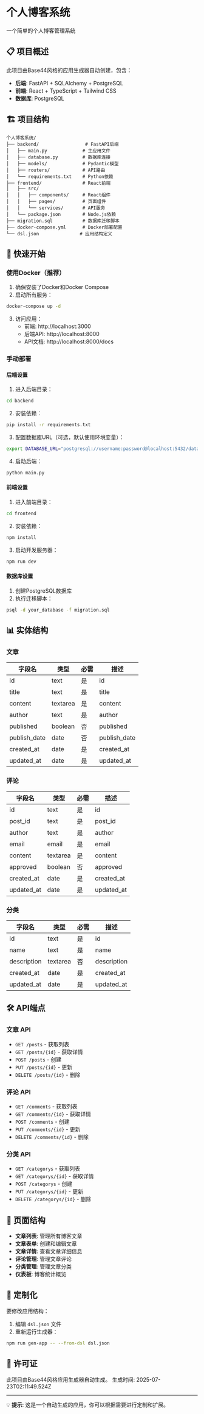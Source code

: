 # 个人博客系统

一个简单的个人博客管理系统

## 📋 项目概述

此项目由Base44风格的应用生成器自动创建，包含：

- **后端**: FastAPI + SQLAlchemy + PostgreSQL
- **前端**: React + TypeScript + Tailwind CSS
- **数据库**: PostgreSQL

## 🏗️ 项目结构

```
个人博客系统/
├── backend/                 # FastAPI后端
│   ├── main.py             # 主应用文件
│   ├── database.py         # 数据库连接
│   ├── models/             # Pydantic模型
│   ├── routers/            # API路由
│   └── requirements.txt    # Python依赖
├── frontend/               # React前端
│   ├── src/
│   │   ├── components/     # React组件
│   │   ├── pages/          # 页面组件
│   │   └── services/       # API服务
│   └── package.json        # Node.js依赖
├── migration.sql           # 数据库迁移脚本
├── docker-compose.yml      # Docker部署配置
└── dsl.json               # 应用结构定义
```

## 🚀 快速开始

### 使用Docker（推荐）

1. 确保安装了Docker和Docker Compose
2. 启动所有服务：

```bash
docker-compose up -d
```

3. 访问应用：
   - 前端: http://localhost:3000
   - 后端API: http://localhost:8000
   - API文档: http://localhost:8000/docs

### 手动部署

#### 后端设置

1. 进入后端目录：
```bash
cd backend
```

2. 安装依赖：
```bash
pip install -r requirements.txt
```

3. 配置数据库URL（可选，默认使用环境变量）：
```bash
export DATABASE_URL="postgresql://username:password@localhost:5432/database"
```

4. 启动后端：
```bash
python main.py
```

#### 前端设置

1. 进入前端目录：
```bash
cd frontend
```

2. 安装依赖：
```bash
npm install
```

3. 启动开发服务器：
```bash
npm run dev
```

#### 数据库设置

1. 创建PostgreSQL数据库
2. 执行迁移脚本：
```bash
psql -d your_database -f migration.sql
```

## 📊 实体结构


### 文章

| 字段名 | 类型 | 必需 | 描述 |
|--------|------|------|------|
| id | text | 是 | id |
| title | text | 是 | title |
| content | textarea | 是 | content |
| author | text | 是 | author |
| published | boolean | 否 | published |
| publish_date | date | 否 | publish_date |
| created_at | date | 是 | created_at |
| updated_at | date | 是 | updated_at |

### 评论

| 字段名 | 类型 | 必需 | 描述 |
|--------|------|------|------|
| id | text | 是 | id |
| post_id | text | 是 | post_id |
| author | text | 是 | author |
| email | email | 是 | email |
| content | textarea | 是 | content |
| approved | boolean | 否 | approved |
| created_at | date | 是 | created_at |
| updated_at | date | 是 | updated_at |

### 分类

| 字段名 | 类型 | 必需 | 描述 |
|--------|------|------|------|
| id | text | 是 | id |
| name | text | 是 | name |
| description | textarea | 否 | description |
| created_at | date | 是 | created_at |
| updated_at | date | 是 | updated_at |


## 🛠️ API端点


### 文章 API

- `GET /posts` - 获取列表
- `GET /posts/{id}` - 获取详情
- `POST /posts` - 创建
- `PUT /posts/{id}` - 更新
- `DELETE /posts/{id}` - 删除

### 评论 API

- `GET /comments` - 获取列表
- `GET /comments/{id}` - 获取详情
- `POST /comments` - 创建
- `PUT /comments/{id}` - 更新
- `DELETE /comments/{id}` - 删除

### 分类 API

- `GET /categorys` - 获取列表
- `GET /categorys/{id}` - 获取详情
- `POST /categorys` - 创建
- `PUT /categorys/{id}` - 更新
- `DELETE /categorys/{id}` - 删除


## 🎨 页面结构

- **文章列表**: 管理所有博客文章
- **文章表单**: 创建和编辑文章
- **文章详情**: 查看文章详细信息
- **评论管理**: 管理文章评论
- **分类管理**: 管理文章分类
- **仪表板**: 博客统计概览

## 🔧 定制化

要修改应用结构：

1. 编辑 `dsl.json` 文件
2. 重新运行生成器：
```bash
npm run gen-app -- --from-dsl dsl.json
```

## 📝 许可证

此项目由Base44风格应用生成器自动生成。
生成时间: 2025-07-23T02:11:49.524Z

---

💡 **提示**: 这是一个自动生成的应用，你可以根据需要进行定制和扩展。
